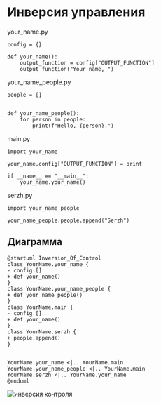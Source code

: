 # Инверсия управления

your_name.py
```
config = {}

def your_name():
    output_function = config["OUTPUT_FUNCTION"]
    output_function("Your name, ")
```

your_name_people.py
```
people = []


def your_name_people():
    for person in people:
        print(f"Hello, {person}.")
```

main.py
```
import your_name

your_name.config["OUTPUT_FUNCTION"] = print

if __name__ == "__main__":
    your_name.your_name()
```

serzh.py
```
import your_name_people

your_name_people.people.append("Serzh")
```

## Диаграмма

```
@startuml Inversion_Of_Control
class YourName.your_name {
- config []
+ def your_name()
}
class YourName.your_name_people {
+ def your_name_people()
}
class YourName.main {
- config []
+ def your_name()
}
class YourName.serzh {
+ people.append()
}


YourName.your_name <|.. YourName.main
YourName.your_name_people <|.. YourName.main
YourName.serzh <|.. YourName.your_name
@enduml
```

![инверсия контроля](https://github.com/Smipos/TMP/blob/main/practices/practice_6/screens/Inversion_Of_Control.png)
